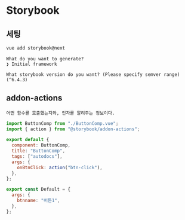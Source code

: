 # Storybook

## 세팅

```bash
vue add storybook@next
```

```
What do you want to generate?
❯ Initial framework

What storybook version do you want? (Please specify semver range) (^6.4.3)

```

## addon-actions

```
어떤 함수를 호출했는지와, 인자를 알려주는 정보이다.
```

```javascript
import ButtonComp from "./ButtonComp.vue";
import { action } from "@storybook/addon-actions";

export default {
  component: ButtonComp,
  title: "ButtonComp",
  tags: ["autodocs"],
  args: {
    onBtnClick: action("btn-click"),
  },
};

export const Default = {
  args: {
    btnname: "버튼1",
  },
};
```
